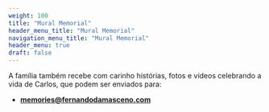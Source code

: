 ```yaml
---
weight: 100
title: "Mural Memorial"
header_menu_title: "Mural Memorial"
navigation_menu_title: "Mural Memorial"
header_menu: true
draft: false
---
```


A família também recebe com carinho histórias, fotos e vídeos celebrando a vida de Carlos, que podem ser enviados para:  
- **memories@fernandodamasceno.com**






